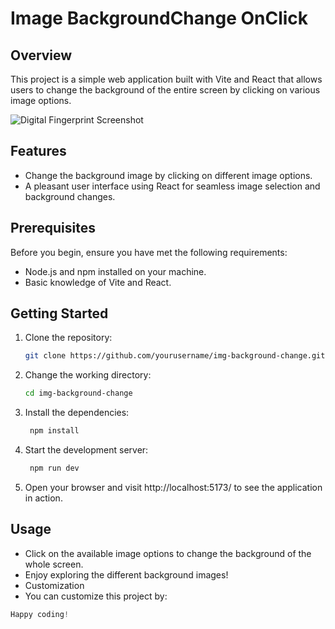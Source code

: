 # Image BackgroundChange OnClick

## Overview

This project is a simple web application built with Vite and React that allows users to change the background of the entire screen by clicking on various image options.

![Digital Fingerprint Screenshot](https://firebasestorage.googleapis.com/v0/b/facedetection-d4d02.appspot.com/o/screencapture-imgbackgroundchangeonclick-vercel-app-2023-10-14-12_06_26.png?alt=media&token=5bb71c1c-5997-4517-a9d3-2f959bd57cc2&_gl=1*1ptv9zz*_ga*MzY4NzQ4NTE4LjE2NzkyODU2NDI.*_ga_CW55HF8NVT*MTY5NzI2NTQwOS43LjEuMTY5NzI2NTQ3OS41Ny4wLjA.)

## Features

- Change the background image by clicking on different image options.
- A pleasant user interface using React for seamless image selection and background changes.

## Prerequisites

Before you begin, ensure you have met the following requirements:

- Node.js and npm installed on your machine.
- Basic knowledge of Vite and React.

## Getting Started

1. Clone the repository:

   ```bash
   git clone https://github.com/yourusername/img-background-change.git
   ```
2. Change the working directory:
   ```bash
   cd img-background-change
   ```
   
3. Install the dependencies:
   ```bash
    npm install
   ```

4. Start the development server:
   ```bash
    npm run dev
   ```
5. Open your browser and visit http://localhost:5173/ to see the application in action.

## Usage
* Click on the available image options to change the background of the whole screen.
* Enjoy exploring the different background images!
* Customization
* You can customize this project by:

```javascript
Happy coding!
```
